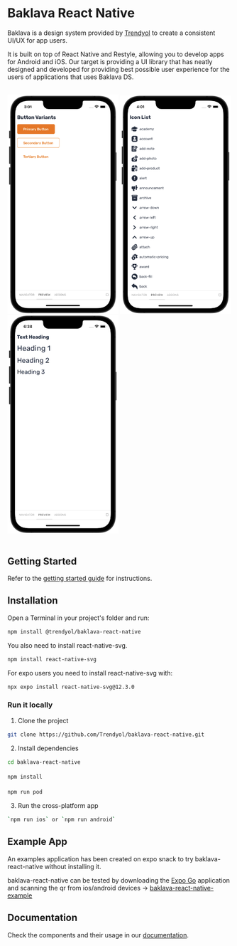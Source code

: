 # Baklava React Native

Baklava is a design system provided by <a href="https://github.com/trendyol" target="_blank">Trendyol</a> to create a consistent UI/UX for app users.

It is built on top of React Native and Restyle, allowing you to develop apps for Android and iOS. Our target is providing a UI library that has neatly designed and developed for providing best possible user experience for the users of applications that uses Baklava DS.

<br/>

<div>
  <img width="250" alt="ButtonVariants" src="docs/stories/assets/button/ButtonVariants.png">
  <img width="250" alt="IconList" src="docs/stories/assets/icon/IconList1.png">
  <img width="250" alt="TextHeading" src="docs/stories/assets/text/TextHeading.png">
</div>

<br>

## Getting Started

Refer to the [getting started guide](https://trendyol.github.io/baklava-react-native/?path=/docs/documentation-welcome--page) for instructions.

## Installation

Open a Terminal in your project's folder and run:

```bash
npm install @trendyol/baklava-react-native
```

You also need to install react-native-svg.

```bash
npm install react-native-svg
```

For expo users you need to install react-native-svg with:

```bash
npx expo install react-native-svg@12.3.0
```

### Run it locally

1. Clone the project

```bash
git clone https://github.com/Trendyol/baklava-react-native.git
```

2. Install dependencies

```bash
cd baklava-react-native

npm install

npm run pod
```

3. Run the cross-platform app

```bash
`npm run ios` or `npm run android`
```

## Example App

An examples application has been created on expo snack to try baklava-react-native without installing it.

baklava-react-native can be tested by downloading the <a href="https://expo.dev/client" target="_blank">Expo Go</a> application and scanning the qr from ios/android devices -> [baklava-react-native-example](https://snack.expo.dev/@ergenekonyigit/baklava-react-native-example)

## Documentation

Check the components and their usage in our [documentation](https://trendyol.github.io/baklava-react-native).
